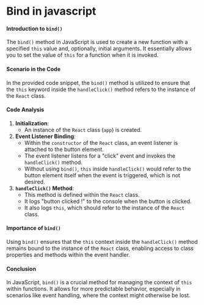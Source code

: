 # Bind in javascript

#### Introduction to `bind()`

The `bind()` method in JavaScript is used to create a new function with a specified `this` value and, optionally, initial arguments. It essentially allows you to set the value of `this` for a function when it is invoked.

#### Scenario in the Code

In the provided code snippet, the `bind()` method is utilized to ensure that the `this` keyword inside the `handleClick()` method refers to the instance of the `React` class.

#### Code Analysis

1. **Initialization**:
   - An instance of the `React` class (`app`) is created.
2. **Event Listener Binding**:
   - Within the `constructor` of the `React` class, an event listener is attached to the button element.
   - The event listener listens for a "click" event and invokes the `handleClick()` method.
   - Without using `bind()`, `this` inside `handleClick()` would refer to the button element itself when the event is triggered, which is not desired.
3. **`handleClick()` Method**:
   - This method is defined within the `React` class.
   - It logs "button clicked !" to the console when the button is clicked.
   - It also logs `this`, which should refer to the instance of the `React` class.

#### Importance of `bind()`

Using `bind()` ensures that the `this` context inside the `handleClick()` method remains bound to the instance of the `React` class, enabling access to class properties and methods within the event handler.

#### Conclusion

In JavaScript, `bind()` is a crucial method for managing the context of `this` within functions. It allows for more predictable behavior, especially in scenarios like event handling, where the context might otherwise be lost.
